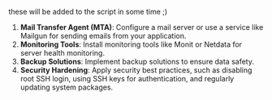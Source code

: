 these will be added to the script in some time ;)

1. **Mail Transfer Agent (MTA)**: Configure a mail server or use a service like Mailgun for sending emails from your application.
8. **Monitoring Tools**: Install monitoring tools like Monit or Netdata for server health monitoring.
9. **Backup Solutions**: Implement backup solutions to ensure data safety.
10. **Security Hardening**: Apply security best practices, such as disabling root SSH login, using SSH keys for authentication, and regularly updating system packages.
